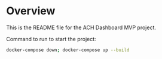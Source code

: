 # Overview

This is the README file for the ACH Dashboard MVP project.

Command to run to start the project:
```bash
docker-compose down; docker-compose up --build
```